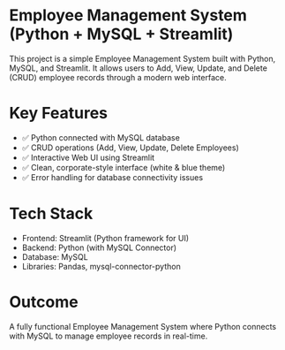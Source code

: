  # Employee Management System (Python + MySQL + Streamlit)

This project is a simple Employee Management System built with Python, MySQL, and Streamlit.
It allows users to Add, View, Update, and Delete (CRUD) employee records through a modern web interface.

# Key Features

  - ✅ Python connected with MySQL database
  - ✅ CRUD operations (Add, View, Update, Delete Employees)
  - ✅ Interactive Web UI using Streamlit
  - ✅ Clean, corporate-style interface (white & blue theme)
  - ✅ Error handling for database connectivity issues

# Tech Stack

  - Frontend: Streamlit (Python framework for UI)
  - Backend: Python (with MySQL Connector)
  - Database: MySQL
  - Libraries: Pandas, mysql-connector-python

# Outcome

A fully functional Employee Management System where Python connects with MySQL to manage employee records in real-time.
